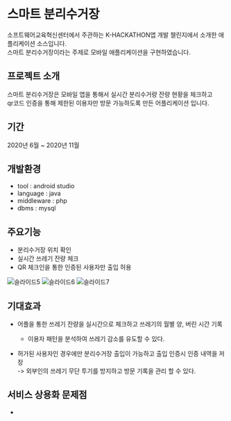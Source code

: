 # 스마트 분리수거장
소프트웨어교육혁신센터에서 주관하는 K-HACKATHON앱 개발 챌린지에서 소개한 애플리케이션 소스입니다.   
스마트 분리수거장이라는 주제로 모바일 애플리케이션을 구현하였습니다.

## 프로젝트 소개
스마트 분리수거장은 모바일 앱을 통해서 실시간 분리수거량 잔량 현황을 체크하고   
qr코드 인증을 통해 제한된 이용자만 방문 가능하도록 만든 어플리케이션 입니다.

## 기간 
2020년 6월 ~ 2020년 11월

## 개발환경
- tool : android studio
- language : java
- middleware : php
- dbms : mysql 

## 주요기능
- 분리수거장 위치 확인
- 실시간 쓰레기 잔량 체크
- QR 체크인을 통한 인증된 사용자만 출입 허용
  
![슬라이드5](https://github.com/hwajinkim/CheckInRecycle/assets/68608437/ca3bb488-3006-4dc5-a419-f9962273bb11)
![슬라이드6](https://github.com/hwajinkim/CheckInRecycle/assets/68608437/c83417da-3369-4d86-9b4c-cfc9d9e1fe80)
![슬라이드7](https://github.com/hwajinkim/CheckInRecycle/assets/68608437/77ddf96b-7936-41ce-b5d0-a585bfdb8032)

## 기대효과
- 어플을 통한 쓰레기 잔량을 실시간으로 체크하고 쓰레기의 월별 양, 버린 시간 기록
    - 이용자 패턴을 분석하여 쓰레기 감소를 유도할 수 있다.
    
- 허가된 사용자인 경우에만 분리수거장 출입이 가능하고 출입 인증시 인증 내역을 저장  
-> 외부인의 쓰레기 무단 투기를 방지하고 방문 기록을 관리 할 수 있다.  

## 서비스 상용화 문제점
- 

